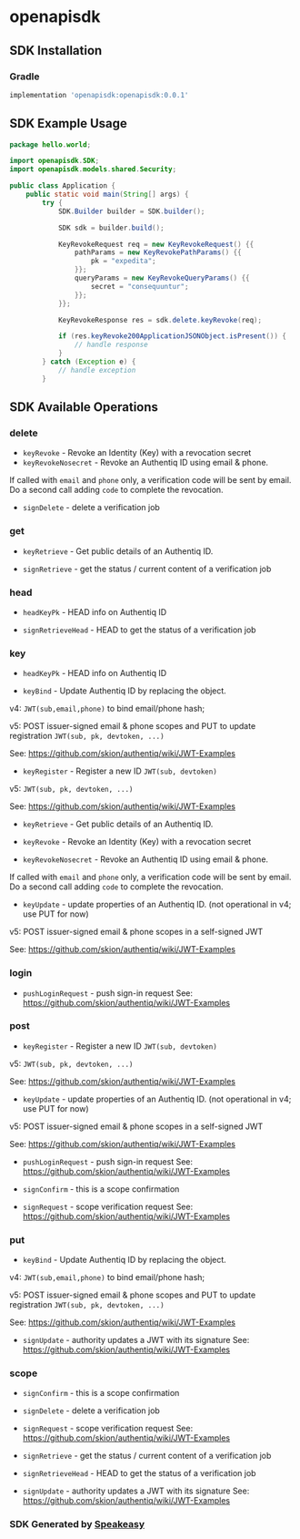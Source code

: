 # openapisdk

<!-- Start SDK Installation -->
## SDK Installation

### Gradle

```groovy
implementation 'openapisdk:openapisdk:0.0.1'
```
<!-- End SDK Installation -->

## SDK Example Usage
<!-- Start SDK Example Usage -->
```java
package hello.world;

import openapisdk.SDK;
import openapisdk.models.shared.Security;

public class Application {
    public static void main(String[] args) {
        try {
            SDK.Builder builder = SDK.builder();

            SDK sdk = builder.build();

            KeyRevokeRequest req = new KeyRevokeRequest() {{
                pathParams = new KeyRevokePathParams() {{
                    pk = "expedita";
                }};
                queryParams = new KeyRevokeQueryParams() {{
                    secret = "consequuntur";
                }};
            }};

            KeyRevokeResponse res = sdk.delete.keyRevoke(req);

            if (res.keyRevoke200ApplicationJSONObject.isPresent()) {
                // handle response
            }
        } catch (Exception e) {
            // handle exception
        }
```
<!-- End SDK Example Usage -->

<!-- Start SDK Available Operations -->
## SDK Available Operations

### delete

* `keyRevoke` - Revoke an Identity (Key) with a revocation secret
* `keyRevokeNosecret` - Revoke an Authentiq ID using email & phone.

If called with `email` and `phone` only, a verification code 
will be sent by email. Do a second call adding `code` to 
complete the revocation.

* `signDelete` - delete a verification job

### get

* `keyRetrieve` - Get public details of an Authentiq ID.

* `signRetrieve` - get the status / current content of a verification job

### head

* `headKeyPk` - HEAD info on Authentiq ID

* `signRetrieveHead` - HEAD to get the status of a verification job

### key

* `headKeyPk` - HEAD info on Authentiq ID

* `keyBind` - Update Authentiq ID by replacing the object.

v4: `JWT(sub,email,phone)` to bind email/phone hash; 

v5: POST issuer-signed email & phone scopes
and PUT to update registration `JWT(sub, pk, devtoken, ...)`

See: https://github.com/skion/authentiq/wiki/JWT-Examples

* `keyRegister` - Register a new ID `JWT(sub, devtoken)`

v5: `JWT(sub, pk, devtoken, ...)`

See: https://github.com/skion/authentiq/wiki/JWT-Examples

* `keyRetrieve` - Get public details of an Authentiq ID.

* `keyRevoke` - Revoke an Identity (Key) with a revocation secret
* `keyRevokeNosecret` - Revoke an Authentiq ID using email & phone.

If called with `email` and `phone` only, a verification code 
will be sent by email. Do a second call adding `code` to 
complete the revocation.

* `keyUpdate` - update properties of an Authentiq ID.
(not operational in v4; use PUT for now)

v5: POST issuer-signed email & phone scopes in
a self-signed JWT

See: https://github.com/skion/authentiq/wiki/JWT-Examples


### login

* `pushLoginRequest` - push sign-in request
See: https://github.com/skion/authentiq/wiki/JWT-Examples


### post

* `keyRegister` - Register a new ID `JWT(sub, devtoken)`

v5: `JWT(sub, pk, devtoken, ...)`

See: https://github.com/skion/authentiq/wiki/JWT-Examples

* `keyUpdate` - update properties of an Authentiq ID.
(not operational in v4; use PUT for now)

v5: POST issuer-signed email & phone scopes in
a self-signed JWT

See: https://github.com/skion/authentiq/wiki/JWT-Examples

* `pushLoginRequest` - push sign-in request
See: https://github.com/skion/authentiq/wiki/JWT-Examples

* `signConfirm` - this is a scope confirmation
* `signRequest` - scope verification request
See: https://github.com/skion/authentiq/wiki/JWT-Examples


### put

* `keyBind` - Update Authentiq ID by replacing the object.

v4: `JWT(sub,email,phone)` to bind email/phone hash; 

v5: POST issuer-signed email & phone scopes
and PUT to update registration `JWT(sub, pk, devtoken, ...)`

See: https://github.com/skion/authentiq/wiki/JWT-Examples

* `signUpdate` - authority updates a JWT with its signature
See: https://github.com/skion/authentiq/wiki/JWT-Examples


### scope

* `signConfirm` - this is a scope confirmation
* `signDelete` - delete a verification job
* `signRequest` - scope verification request
See: https://github.com/skion/authentiq/wiki/JWT-Examples

* `signRetrieve` - get the status / current content of a verification job
* `signRetrieveHead` - HEAD to get the status of a verification job
* `signUpdate` - authority updates a JWT with its signature
See: https://github.com/skion/authentiq/wiki/JWT-Examples


<!-- End SDK Available Operations -->

### SDK Generated by [Speakeasy](https://docs.speakeasyapi.dev/docs/using-speakeasy/client-sdks)
